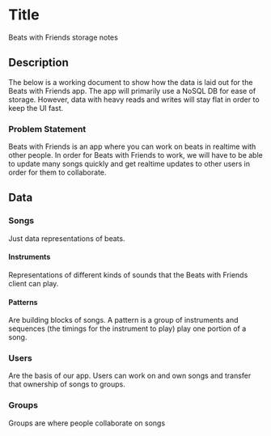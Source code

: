 # Title

Beats with Friends storage notes

## Description

The below is a working document to show how the data is laid out for the Beats with Friends app.
The app will primarily use a NoSQL DB for ease of storage.
However, data with heavy reads and writes will stay flat in order to keep the UI fast.

### Problem Statement

Beats with Friends is an app where you can work on beats in realtime with other people. In order for Beats with Friends to work, we will have to be able to update many songs quickly and get realtime updates to other users in order for them to collaborate. 

## Data

### Songs

Just data representations of beats.

#### Instruments

Representations of different kinds of sounds that the Beats with Friends client can play.

#### Patterns

Are building blocks of songs. A pattern is a group of instruments and sequences (the timings for the instrument to play) play one portion of a song. 

### Users

Are the basis of our app. Users can work on and own songs and transfer that ownership of songs to groups.

### Groups

Groups are where people collaborate on songs
